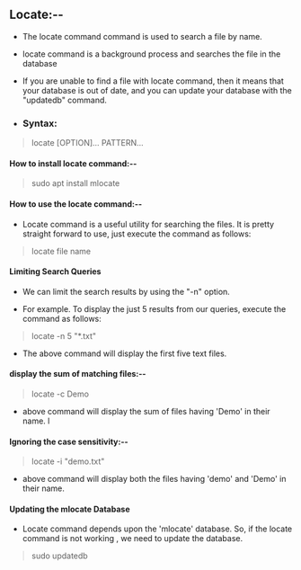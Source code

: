## Locate:--
- The locate command 
   command is used to search a file by name.  

-   locate command is a background process and searches the file in the database

- If you are unable to find a file with locate command, then it means that your database is out of date, and you can update your database with the "updatedb" command.

- ### Syntax:

>  locate [OPTION]... PATTERN...

#### How to install locate command:--
> sudo apt install mlocate

#### How to use the locate command:--

- Locate command is a useful utility for searching the files. It is pretty straight forward to use, just execute the command as follows:

>  locate  file name

#### Limiting Search Queries

- We can limit the search results by using the "-n" option.

- For example. To display the just 5 results from our queries, execute the command as follows:

> locate -n 5 "*.txt"

- The above command will display the first five text files.


#### display the sum of matching files:--
> locate -c Demo

- above command will display the sum of files having 'Demo' in their name.
l
####  Ignoring the case sensitivity:--
> locate -i "demo.txt"

- above command will display both the files having 'demo' and 'Demo' in their name.

#### Updating the mlocate Database

- Locate command depends upon the 'mlocate' database. So, if the locate command is not working , we need to update the database.
>  sudo updatedb

